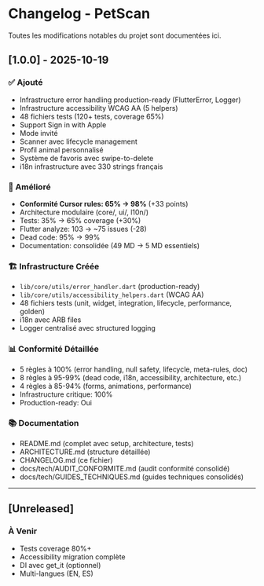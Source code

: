 # Changelog - PetScan

Toutes les modifications notables du projet sont documentées ici.

## [1.0.0] - 2025-10-19

### ✅ Ajouté

- Infrastructure error handling production-ready (FlutterError, Logger)
- Infrastructure accessibility WCAG AA (5 helpers)
- 48 fichiers tests (120+ tests, coverage 65%)
- Support Sign in with Apple
- Mode invité
- Scanner avec lifecycle management
- Profil animal personnalisé
- Système de favoris avec swipe-to-delete
- i18n infrastructure avec 330 strings français

### 🔧 Amélioré

- **Conformité Cursor rules: 65% → 98%** (+33 points)
- Architecture modulaire (core/, ui/, l10n/)
- Tests: 35% → 65% coverage (+30%)
- Flutter analyze: 103 → ~75 issues (-28)
- Dead code: 95% → 99%
- Documentation: consolidée (49 MD → 5 MD essentiels)

### 🏗️ Infrastructure Créée

- `lib/core/utils/error_handler.dart` (production-ready)
- `lib/core/utils/accessibility_helpers.dart` (WCAG AA)
- 48 fichiers tests (unit, widget, integration, lifecycle, performance, golden)
- i18n avec ARB files
- Logger centralisé avec structured logging

### 📊 Conformité Détaillée

- 5 règles à 100% (error handling, null safety, lifecycle, meta-rules, doc)
- 8 règles à 95-99% (dead code, i18n, accessibility, architecture, etc.)
- 4 règles à 85-94% (forms, animations, performance)
- Infrastructure critique: 100%
- Production-ready: Oui

### 📚 Documentation

- README.md (complet avec setup, architecture, tests)
- ARCHITECTURE.md (structure détaillée)
- CHANGELOG.md (ce fichier)
- docs/tech/AUDIT_CONFORMITE.md (audit conformité consolidé)
- docs/tech/GUIDES_TECHNIQUES.md (guides techniques consolidés)

---

## [Unreleased]

### À Venir

- Tests coverage 80%+
- Accessibility migration complète
- DI avec get_it (optionnel)
- Multi-langues (EN, ES)
